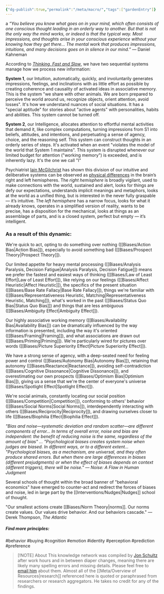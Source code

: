 ```yaml
---
{"dg-publish":true,"permalink":"/meta/macro/","tags":["gardenEntry"]}
---
```


a
*“You believe you know what goes on in your mind, which often consists of one conscious thought leading in an orderly way to another. But that is not the only way the mind works, or indeed is that the typical way. Most impressions, and thoughts arise in your conscious experience without your knowing how they get there… The mental work that produces impressions, intuitions, and many decisions goes on in silence in our mind.”* — Daniel Kahneman

According to [*Thinking, Fast and Slow*](https://bookshop.org/p/books/thinking-fast-and-slow-daniel-kahneman/943943), we have two sequential systems manage how we process new information: 

**System 1**, our Intuition, automatically, quickly, and involuntarily generates impressions, feelings, and inclinations with as little effort as possible by creating coherence and causality of activated ideas in associative memory. This is the system "we share with other animals. We are born prepared to perceive the world around us, recognize objects, orient attention, avoid losses". It's how we understand nuances of social situations. It has a "special aptitude" for stories about "active agents" with personalities, habits and abilities. This system cannot be turned off. 

**System 2**, our Intelligence, allocates attention to effortful mental activities that demand it, like complex computations, turning impressions from S1 into beliefs, attitudes, and intentions, and perpetuating a sense of agency, choice, and the reasoning self. This system can construct thoughts in an orderly series of steps. It's activated when an event "violates the model of the world that System 1 maintains". This system is disrupted whenever our limited budget for attention ("working memory") is exceeded, and is inherently lazy. It's the one we call "I"

Psychiatrist [Iain McGilchrist](http://www.iainmcgilchrist.com/) has shown this division of our intuitive and deliberative systems can be observed as [physical differences](https://www.ted.com/talks/iain_mcgilchrist_the_divided_brain) in the brain’s right and left hemispheres. The _right hemisphere_ is broadly vigilant, used to make connections with the world, sustained and alert, looks for things are defy our expectations, understands implicit meanings and metaphors, looks at the world as a unified thing, but is interested in the never fully graspable — it’s intuitive. The _left hemisphere_ has a narrow focus, looks for what it already knows, operates in a simplified version of reality, wants to be precise, has a disposition for the mechanical, looks at things as an assemblage of parts, and is a closed system, perfect but empty — it’s intelligent.

### As a result of this dynamic: 

We're quick to act, opting to do something over nothing ([[Biases/Action Bias\|Action Bias]]), especially to avoid something bad ([[Biases/Prospect Theory\|Prospect Theory]]).

Our limited appetite for heavy mental processing ([[Biases/Analysis Paralysis, Decision Fatigue\|Analysis Paralysis, Decision Fatigue]]) means we prefer the fastest and easiest ways of thinking ([[Biases/Law of Least Effort\|Law of Least Effort]]), like relying on our feelings ([[Biases/Affect Heuristic\|Affect Heuristic]]), the specifics of the present situation ([[Biases/Base Rate Fallacy\|Base Rate Fallacy]]), things we're familiar with ([[Biases/Representativeness Heuristic, Matching\|Representativeness Heuristic, Matching]]), what's worked in the past ([[Biases/Status Quo Bias\|Status Quo Bias]]) and things that are less ambiguous ([[Biases/Ambiguity Effect\|Ambiguity Effect]]).

Our highly associative working memory ([[Biases/Availability Bias\|Availability Bias]]) can be dramatically influenced by the way information is presented, including the way it's oriented ([[Biases/Framing\|Framing]]), and what associations are drawn out ([[Biases/Priming\|Priming]]). We're particularly wired for pictures over words ([[Biases/Picture Superiority Effect\|Picture Superiority Effect]]).

We have a strong sense of agency, with a deep-seated need for feeling power and control ([[Biases/Autonomy Bias\|Autonomy Bias]]), retaining that autonomy ([[Biases/Reactance\|Reactance]]), avoiding self-contradiction ([[Biases/Cognitive Dissonance\|Cognitive Dissonance]]), and overestimating our own prospects ([[Biases/Optimism Bias\|Optimism Bias]]), giving us a sense that we're the center of everyone's universe ([[Biases/Spotlight Effect\|Spotlight Effect]]). 

We're social animals, constantly locating our social position ([[Biases/Competition\|Competition]]), conforming to others' behavior ([[Biases/Social Norms\|Social Norms]]), interdependently interacting with others ([[Biases/Reciprocity\|Reciprocity]]), and drawing ourselves closer to life ([[Biases/Biophilia Effect\|Biophilia Effect]]).

*"Bias and noise—systematic deviation and random scatter—are different components of error... In terms of overall error, noise and bias are independent: the benefit of reducing noise is the same, regardless of the amount of bias" ... "Psychological biases creates system noise when judges are biased. In different ways, or to a different extent... "Psychological biases, as a mechanism, are universal, and they often produce shared errors. But when there are large differences in biases (different prejudgments) or when the effect of biases depends on context (different triggers), there will be noise." — Noise: A Flaw in Human Judgment*

Several schools of thought within the broad banner of "behavioral economics" have emerged to counter-act and redirect the forces of biases and noise, led in large part by the [[Interventions/Nudges\|Nudges]] school of thought.

"Our smallest actions create [[Biases/Norm Theory\|norms]]. Our norms create values. Our values drive behavior. And our behaviors cascade." — Derek Thompson, *The Atlantic* 

##### Find more principles: 

#behavior 
#buying 
#cognition 
#emotion 
#identity 
#perception
#prediction 
#preference 



> [!NOTE] About
> This knowledge network was compiled by [Jon Schultz](https://jonschultz.work/) after work hours and in between diaper changes, meaning there are likely many spelling errors and missing details. Please feel free to [email him](mailto:jonschultz@hey.com) about them. Almost all of the [[Meta/Overview of Resources\|research]] referenced here is quoted or paraphrased from researchers or research aggregators. He takes no credit for any of the findings. 
